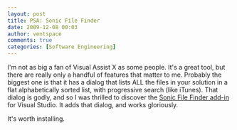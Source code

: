 ```yaml
---
layout: post
title: PSA: Sonic File Finder
date: 2009-12-08 00:03
author: ventspace
comments: true
categories: [Software Engineering]
---
```

I'm not as big a fan of Visual Assist X as some people. It's a great tool, but there are really only a handful of features that matter to me. Probably the biggest one is that it has a dialog that lists ALL the files in your solution in a flat alphabetically sorted list, with progressive search (like iTunes). That dialog is godly, and so I was thrilled to discover the <A href="http://jens-schaller.de/sonictools/sonicfilefinder/index.htm">Sonic File Finder add-in</A> for Visual Studio. It adds that dialog, and works gloriously.

It's worth installing.
